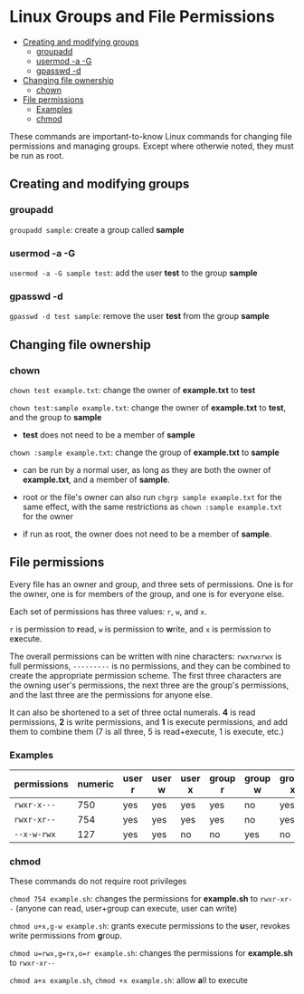 <!--
SPDX-FileCopyrightText: 2020 - 2024 Eli Array Minkoff

SPDX-License-Identifier: MIT
-->

# Linux Groups and File Permissions

<!-- vim-markdown-toc GitLab -->

* [Creating and modifying groups](#creating-and-modifying-groups)
  * [groupadd](#groupadd)
  * [usermod -a -G](#usermod--a--g)
  * [gpasswd -d](#gpasswd--d)
* [Changing file ownership](#changing-file-ownership)
  * [chown](#chown)
* [File permissions](#file-permissions)
  * [Examples](#examples)
  * [chmod](#chmod)

<!-- vim-markdown-toc -->

These commands are important-to-know Linux commands for changing file permissions and managing groups.
Except where otherwie noted, they must be run as root.

## Creating and modifying groups

### groupadd

`groupadd sample`: create a group called **sample**

### usermod -a -G

`usermod -a -G sample test`: add the user **test** to the group **sample**

### gpasswd -d

`gpasswd -d test sample`: remove the user **test** from the group **sample**

## Changing file ownership

### chown

`chown test example.txt`: change the owner of **example.txt** to **test**

`chown test:sample example.txt`: change the owner of **example.txt** to **test**, and the group to **sample**

* **test** does not need to be a member of **sample**

`chown :sample example.txt`: change the group of **example.txt** to **sample** 

* can be run by a normal user, as long as they are both the owner of **example.txt**, and a member of **sample**.

* root or the file's owner can also run `chgrp sample example.txt` for the same effect, with the same restrictions as `chown :sample example.txt` for the owner

* if run as root, the owner does not need to be a member of **sample**.

## File permissions

Every file has an owner and group, and three sets of permissions. One is for the owner, one is for members of the group, and one is for everyone else.

Each set of permissions has three values: `r`, `w`, and `x`.

`r` is permission to **r**ead, `w` is permission to **w**rite, and `x` is permission to e**x**ecute.

The overall permissions can be written with nine characters: `rwxrwxrwx` is full permissions, `---------` is no permissions, and they can be combined to create the appropriate permission scheme. The first three characters are the owning user's permissions, the next three are the group's permissions, and the last three are the permissions for anyone else.

It can also be shortened to a set of three octal numerals. **4** is read permissions, **2** is write permissions, and **1** is execute permissions, and add them to combine them (7 is all three, 5 is read+execute, 1 is execute, etc.)
 
### Examples

| permissions | numeric | user r | user w | user x | group r | group w | group x | other r | other w | other x |
|-------------|---------|--------|--------|--------|---------|---------|---------|---------|---------|---------|
| `rwxr-x---` | 750     | yes    | yes    | yes    | yes     | no      | yes     | no      | no      | no      |
| `rwxr-xr--` | 754     | yes    | yes    | yes    | yes     | no      | yes     | yes     | no      | no      |
| `--x-w-rwx` | 127     | yes    | yes    | no     | no      | yes     | no      | yes     | yes     | yes     |

### chmod

These commands do not require root privileges

`chmod 754 example.sh`: changes the permissions for **example<nolink>.sh** to `rwxr-xr--` (anyone can read, user+group can execute, user can write)

`chmod u+x,g-w example.sh`: grants execute permissions to the **u**ser, revokes write permissions from **g**roup.

`chmod u=rwx,g=rx,o=r example.sh`: changes the permissions for **example<nolink>.sh** to `rwxr-xr--`

`chmod a+x example.sh`, `chmod +x example.sh`: allow **a**ll to execute
